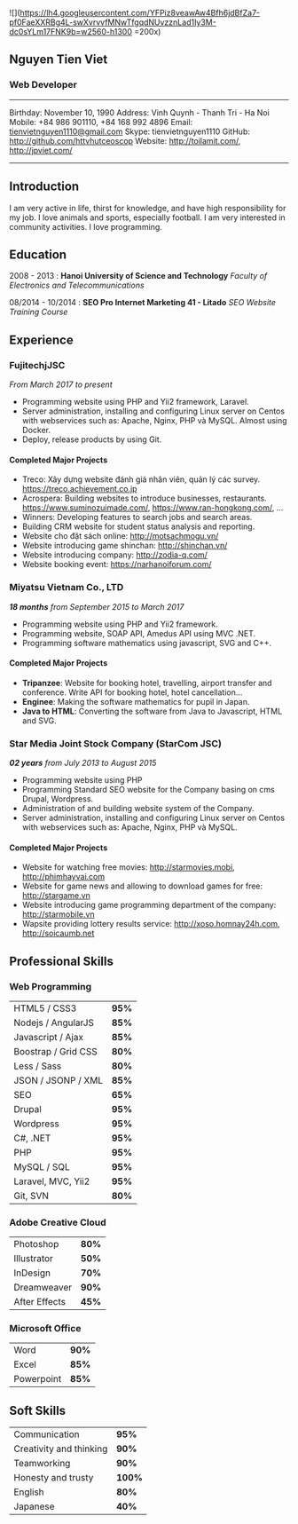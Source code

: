 
![](https://lh4.googleusercontent.com/YFPiz8veawAw4Bfh6jdBfZa7-pf0FaeXXRBg4L-swXvrvvfMNwTfgqdNUvzznLad1Iy3M-dc0sYLm17FNK9b=w2560-h1300 =200x)
## Nguyen Tien Viet

### Web Developer
-------------------     ----------------------------
Birthday: November 10, 1990
Address: Vinh Quynh - Thanh Tri - Ha Noi
Mobile: +84 986 901110, +84 168 992 4896
Email: tienvietnguyen1110@gmail.com
Skype: tienvietnguyen1110
GitHub: http://github.com/httvhutceoscop
Website: http://toilamit.com/, http://jpviet.com/
-------------------     ----------------------------

Introduction
--------------
I am very active in life, thirst for knowledge, and have high responsibility for my job.
I love animals and sports, especially football.
I am very interested in community activities.
I love programming.

Education
------------

2008 - 2013
:   **Hanoi University of Science and Technology**
    *Faculty of Electronics and Telecommunications*

08/2014 - 10/2014
:   **SEO Pro Internet Marketing 41 - Litado**
    *SEO Website Training Course*

## Experience
### FujitechjJSC
*From March 2017 to present*
- Programming website using PHP and Yii2 framework, Laravel.
- Server administration, installing and configuring Linux server on  Centos with webservices such as: Apache, Nginx, PHP và MySQL. Almost using Docker.
- Deploy, release products by using Git.

#### Completed Major Projects
- Treco: Xây dựng website đánh giá nhân viên, quản lý các survey. https://treco.achievement.co.jp
- Acrospera: Building websites to introduce businesses, restaurants. https://www.suminozuimade.com/, https://www.ran-hongkong.com/, ...
- Winners: Developing features to search jobs and search areas.
- Building CRM website for student status analysis and reporting.
- Website cho đặt sách online: http://motsachmogu.vn/
- Website introducing game shinchan: http://shinchan.vn/
- Website introducing company: http://zodia-q.com/
- Website booking event: https://narhanoiforum.com/

### Miyatsu Vietnam Co., LTD
***18 months** from September 2015 to March 2017*
- Programming website using PHP and Yii2 framework.
- Programming website, SOAP API, Amedus API using MVC .NET. 
- Programming software mathematics using javascript, SVG and C++.

#### Completed Major Projects
- **Tripanzee**: Website for booking hotel, travelling, airport transfer and conference. Write API for booking hotel, hotel cancellation...
- **Enginee**: Making the software mathematics for pupil in Japan.
- **Java to HTML**: Converting the software from Java to Javascript, HTML and SVG.

### Star Media Joint Stock Company (StarCom JSC)
***02 years** from July 2013 to August 2015*

- Programming website using PHP
- Programming Standard SEO website for the Company basing on cms Drupal, Wordpress.
- Administration of and building website system of the Company.
- Server administration, installing and configuring Linux server on  Centos with webservices such as: Apache, Nginx, PHP và MySQL.

#### Completed Major Projects

- Website for watching free movies: http://starmovies.mobi, http://phimhayvai.com
- Website for game news and allowing to download games for free: http://stargame.vn
- Website introducing game programming department of the company: http://starmobile.vn
- Wapsite providing lottery results service: http://xoso.homnay24h.com, http://soicaumb.net

## Professional Skills
### Web Programming
|  |  |
|---|---|
| HTML5 / CSS3 | **95%** |
| Nodejs / AngularJS | **85%** |
| Javascript / Ajax | **85%** |
| Boostrap / Grid CSS | **80%** |
| Less / Sass | **80%** |
| JSON / JSONP / XML | **85%** |
| SEO | **65%** |
| Drupal | **95%** |
| Wordpress | **95%** |
| C#, .NET | **95%** |
| PHP | **95%** |
| MySQL / SQL | **95%** |
| Laravel, MVC, Yii2 | **95%** |
| Git, SVN | **80%** |

### Adobe Creative Cloud
| | |
| --- | --- |
| Photoshop | **80%** |
| Illustrator | **50%** |
| InDesign | **70%** |
| Dreamweaver | **90%** |
| After Effects | **45%** |
### Microsoft Office
| | |
| --- | --- |
| Word | **90%** |
| Excel | **85%** |
| Powerpoint | **85%** |
## Soft Skills
|  |  |
|--|--|
| Communication | **95%** |
| Creativity and thinking | **90%** |
| Teamworking | **90%** |
| Honesty and trusty | **100%** |
| English | **80%** |
| Japanese | **40%** |


